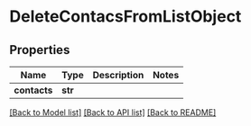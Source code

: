 # DeleteContacsFromListObject

## Properties
Name | Type | Description | Notes
------------ | ------------- | ------------- | -------------
**contacts** | **str** |  | 

[[Back to Model list]](../README.md#documentation-for-models) [[Back to API list]](../README.md#documentation-for-api-endpoints) [[Back to README]](../README.md)


